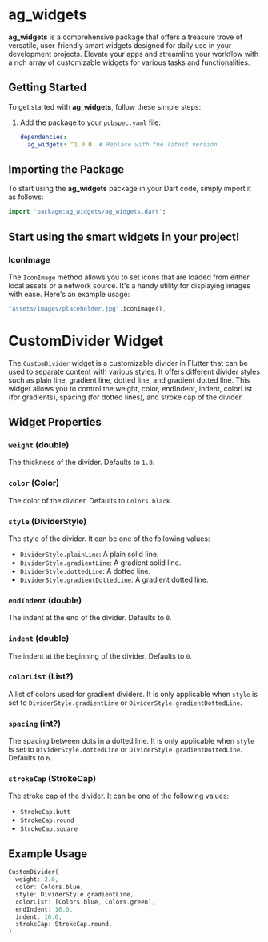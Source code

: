 # ag_widgets

**ag_widgets** is a comprehensive package that offers a treasure trove of versatile, user-friendly smart widgets designed for daily use in your development projects. Elevate your apps and streamline your workflow with a rich array of customizable widgets for various tasks and functionalities.

## Getting Started

To get started with **ag_widgets**, follow these simple steps:

1. Add the package to your `pubspec.yaml` file:

   ```yaml
   dependencies:
     ag_widgets: ^1.0.0  # Replace with the latest version
   ```

## Importing the Package

To start using the **ag_widgets** package in your Dart code, simply import it as follows:

```dart
import 'package:ag_widgets/ag_widgets.dart';
```

## Start using the smart widgets in your project!

### IconImage

The `IconImage` method allows you to set icons that are loaded from either local assets or a network source. It's a handy utility for displaying images with ease. Here's an example usage:

```dart
"assets/images/placeholder.jpg".iconImage(),
```

# CustomDivider Widget

The `CustomDivider` widget is a customizable divider in Flutter that can be used to separate content with various styles. It offers different divider styles such as plain line, gradient line, dotted line, and gradient dotted line. This widget allows you to control the weight, color, endIndent, indent, colorList (for gradients), spacing (for dotted lines), and stroke cap of the divider.

## Widget Properties

### `weight` (double)

The thickness of the divider. Defaults to `1.0`.

### `color` (Color)

The color of the divider. Defaults to `Colors.black`.

### `style` (DividerStyle)

The style of the divider. It can be one of the following values:
- `DividerStyle.plainLine`: A plain solid line.
- `DividerStyle.gradientLine`: A gradient solid line.
- `DividerStyle.dottedLine`: A dotted line.
- `DividerStyle.gradientDottedLine`: A gradient dotted line.

### `endIndent` (double)

The indent at the end of the divider. Defaults to `0`.

### `indent` (double)

The indent at the beginning of the divider. Defaults to `0`.

### `colorList` (List<Color>?)

A list of colors used for gradient dividers. It is only applicable when `style` is set to `DividerStyle.gradientLine` or `DividerStyle.gradientDottedLine`.

### `spacing` (int?)

The spacing between dots in a dotted line. It is only applicable when `style` is set to `DividerStyle.dottedLine` or `DividerStyle.gradientDottedLine`. Defaults to `6`.

### `strokeCap` (StrokeCap)

The stroke cap of the divider. It can be one of the following values:
- `StrokeCap.butt`
- `StrokeCap.round`
- `StrokeCap.square`

## Example Usage

```dart
CustomDivider(
  weight: 2.0,
  color: Colors.blue,
  style: DividerStyle.gradientLine,
  colorList: [Colors.blue, Colors.green],
  endIndent: 16.0,
  indent: 16.0,
  strokeCap: StrokeCap.round,
)
```